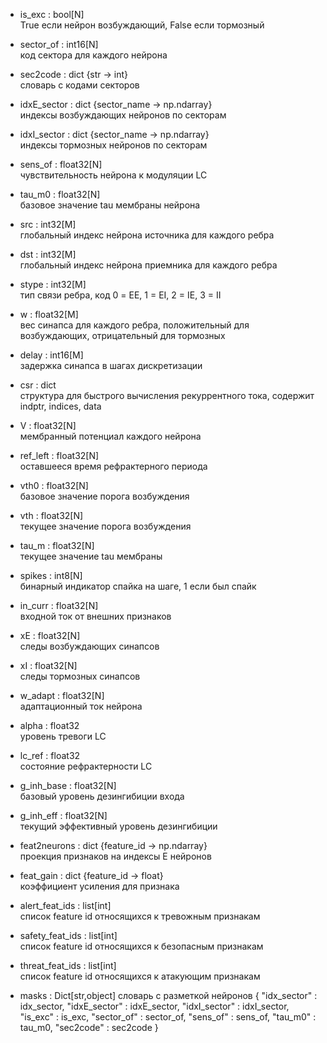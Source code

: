 - is_exc : bool[N]  
  True если нейрон возбуждающий, False если тормозный

- sector_of : int16[N]  
  код сектора для каждого нейрона

- sec2code : dict {str -> int}  
  словарь с кодами секторов

- idxE_sector : dict {sector_name -> np.ndarray}  
  индексы возбуждающих нейронов по секторам

- idxI_sector : dict {sector_name -> np.ndarray}  
  индексы тормозных нейронов по секторам

- sens_of : float32[N]  
  чувствительность нейрона к модуляции LC

- tau_m0 : float32[N]  
  базовое значение tau мембраны нейрона

- src : int32[M]  
  глобальный индекс нейрона источника для каждого ребра

- dst : int32[M]  
  глобальный индекс нейрона приемника для каждого ребра

- stype : int32[M]  
  тип связи ребра, код 0 = EE, 1 = EI, 2 = IE, 3 = II

- w : float32[M]  
  вес синапса для каждого ребра, положительный для возбуждающих, отрицательный для тормозных

- delay : int16[M]  
  задержка синапса в шагах дискретизации

- csr : dict  
  структура для быстрого вычисления рекуррентного тока, содержит indptr, indices, data

- V : float32[N]  
  мембранный потенциал каждого нейрона

- ref_left : float32[N]  
  оставшееся время рефрактерного периода

- vth0 : float32[N]  
  базовое значение порога возбуждения

- vth : float32[N]  
  текущее значение порога возбуждения

- tau_m : float32[N]  
  текущее значение tau мембраны

- spikes : int8[N]  
  бинарный индикатор спайка на шаге, 1 если был спайк

- in_curr : float32[N]  
  входной ток от внешних признаков

- xE : float32[N]  
  следы возбуждающих синапсов

- xI : float32[N]  
  следы тормозных синапсов

- w_adapt : float32[N]  
  адаптационный ток нейрона

- alpha : float32  
  уровень тревоги LC

- lc_ref : float32  
  состояние рефрактерности LC

- g_inh_base : float32[N]  
  базовый уровень дезингибиции входа

- g_inh_eff : float32[N]  
  текущий эффективный уровень дезингибиции

- feat2neurons : dict {feature_id -> np.ndarray}  
  проекция признаков на индексы E нейронов

- feat_gain : dict {feature_id -> float}  
  коэффициент усиления для признака

- alert_feat_ids : list[int]  
  список feature id относящихся к тревожным признакам

- safety_feat_ids : list[int]  
  список feature id относящихся к безопасным признакам

- threat_feat_ids : list[int]  
  список feature id относящихся к атакующим признакам

- masks : Dict[str,object]
  словарь с разметкой нейронов
  {
    "idx_sector" : idx_sector,
    "idxE_sector" : idxE_sector,
    "idxI_sector" : idxI_sector,
    "is_exc" : is_exc,
    "sector_of" : sector_of,
    "sens_of" : sens_of,
    "tau_m0" : tau_m0,
    "sec2code" : sec2code
  }